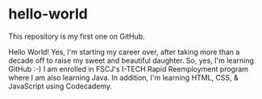 # hello-world
This repository is my first one on GitHub.  

Hello World!  Yes, I'm starting my career over, after taking more than a decade off to raise my sweet and beautiful daughter.  So, yes, I'm learning GitHub :-)  I am enrolled in FSCJ's I-TECH Rapid Reemployment program where I am also learning Java.  In addition, I'm learning HTML, CSS, & JavaScript using Codecademy.  
